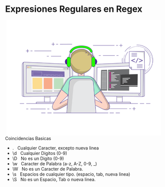 # Expresiones Regulares en Regex
<img align="right" alt="GIF" src="https://raw.githubusercontent.com/devSouvik/devSouvik/master/gif3.gif" width="500"/>

Coincidencias Basicas 

-   . &nbsp; Cualquier Caracter, excepto nueva linea
- \d &nbsp;  Cualquier Digitos (0-9)
- \D &nbsp;  No es un Digito (0-9)
- \w &nbsp;  Caracter de Palabra (a-z, A-Z, 0-9, _)
- \W &nbsp;  No es un Caracter de Palabra.
- \s &nbsp;  Espacios de cualquier tipo. (espacio, tab, nueva linea)
- \S &nbsp;  No es un Espacio, Tab o nueva linea.
